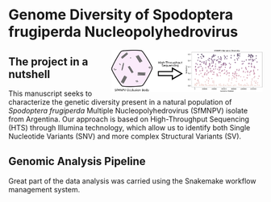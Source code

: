 # Genome Diversity of Spodoptera frugiperda Nucleopolyhedrovirus 

<img src="repo_image.png" width="300" style="float:right"/>

## The project in a nutshell

This manuscript seeks to characterize the genetic diversity present in a natural population of *Spodoptera frugiperda* Multiple Nucleopolyhedrovirus (SfMNPV) isolate from Argentina. Our approach is based on High-Throughput Sequencing (HTS) through Illumina technology, which allow us to identify both Single Nucleotide Variants (SNV) and more complex Structural Variants (SV). 

## Genomic Analysis Pipeline

Great part of the data analysis was carried using the Snakemake workflow management system.
<!--- Insert Workflow graph here.-->

